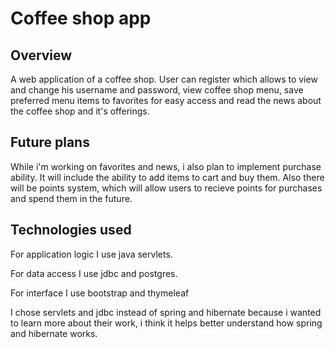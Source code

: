 # Coffee shop app

## Overview

A web application of a coffee shop. User can register which allows
to view and change his username and password, view coffee shop menu, 
save preferred menu items to favorites for easy access 
and read the news about the coffee shop and it's offerings.

## Future plans

While i'm working on favorites and news, i also plan to 
implement purchase ability. It will include the ability to add
items to cart and buy them. Also there will be points system, which will
allow users to recieve points for purchases and spend them in the future.

## Technologies used

For application logic I use java servlets.

For data access I use jdbc and postgres. 

For interface I use bootstrap and thymeleaf

I chose servlets and jdbc instead of spring and hibernate
because i wanted to learn more about their work, i think 
it helps better understand how spring and hibernate works.
